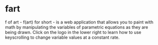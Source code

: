 fart
====

f of art - f(art) for short - is a web application that allows you to paint with math by manipulating the variables of parametric equations as they are being drawn. Click on the logo in the lower right to learn how to use keyscrolling to change variable values at a constant rate.

